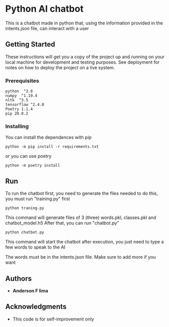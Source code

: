 # Python AI chatbot

This is a chatbot made in python that, using the information provided in the intents.json file, can interact with a user

## Getting Started

These instructions will get you a copy of the project up and running on your local machine for development and testing purposes. See deployment for notes on how to deploy the project on a live system.

### Prerequisites

```
python  ^3.8
numpy  ^1.19.4
nltk  ^3.5
tensorflow ^2.4.0
Poetry 1.1.4
pip 20.0.2
```

### Installing

You can install the dependences with pip 

```
python -m pip install -r requirements.txt
```

or you can use poetry

```
python -m poetry install
```

## Run

To run the chatbot first, you need to generate the files needed to do this, you must run "training.py" first

```
python traning.py
```

This command will generate files of 3 (three) words.pkl, classes.pkl and chatbot_model.h5
After that, you can run "chatbot.py"

```
python chatbot.py
```

This command will start the chatbot after execution, you just need to type a few words to speak to the AI

The words must be in the intents.json file.
Make sure to add more if you want 


## Authors

* **Anderson F lima**

## Acknowledgments

* This code is for self-improvement only

